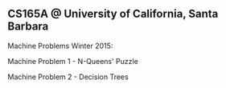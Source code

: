 ## CS165A  @ University of California, Santa Barbara


Machine Problems Winter 2015:

Machine Problem 1 - N-Queens' Puzzle

Machine Problem 2 - Decision Trees
